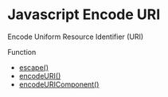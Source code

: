 Javascript Encode URI
=====================

Encode Uniform Resource Identifier (URI) 

Function 
- [escape()](https://developer.mozilla.org/ko/docs/Web/JavaScript/Reference/Global_Objects/escape)
- [encodeURI()](https://developer.mozilla.org/en-US/docs/Web/JavaScript/Reference/Global_Objects/encodeURI)
- [encodeURIComponent()](https://developer.mozilla.org/en-US/docs/Web/JavaScript/Reference/Global_Objects/encodeURIComponent)